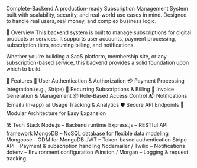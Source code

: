 Complete-Backend
A production-ready Subscription Management System built with scalability, security, and real-world use cases in mind. Designed to handle real users, real money, and complex business logic. 

📌 Overview
This backend system is built to manage subscriptions for digital products or services. It supports user accounts, payment processing, subscription tiers, recurring billing, and notifications.

Whether you're building a SaaS platform, membership site, or any subscription-based service, this backend provides a solid foundation upon which to build.

🚀 Features
🔐 User Authentication & Authorization
💳 Payment Processing Integration (e.g., Stripe)
🔄 Recurring Subscriptions & Billing
🧾 Invoice Generation & Management
📦 Role-Based Access Control
📬 Notifications (Email / In-app)
📊 Usage Tracking & Analytics
🛡️ Secure API Endpoints
🧪 Modular Architecture for Easy Expansion

🛠️ Tech Stack
Node.js – Backend runtime
Express.js – RESTful API framework
MongoDB – NoSQL database for flexible data modeling
Mongoose – ODM for MongoDB
JWT – Token-based authentication
Stripe API – Payment & subscription handling
Nodemailer / Twilio – Notifications
dotenv – Environment configuration
Winston / Morgan – Logging & request tracking

